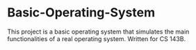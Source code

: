 # Basic-Operating-System
This project is a basic operating system that simulates the main functionalities of a real operating system. Written for CS 143B.
